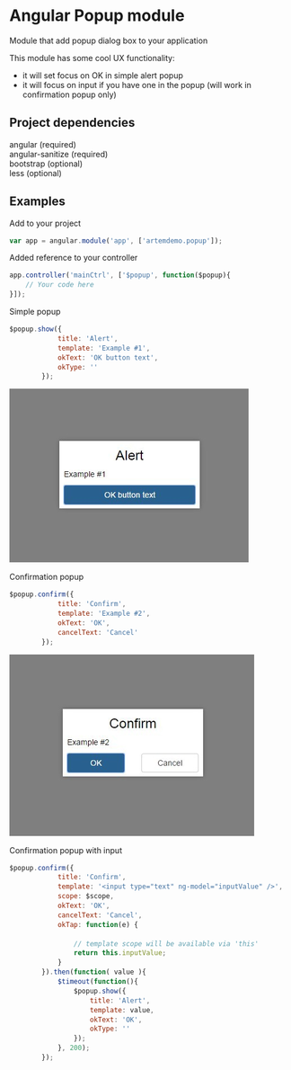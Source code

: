 # Angular Popup module #

Module that add popup dialog box to your application

This module has some cool UX functionality:<br>
- it will set focus on OK in simple alert popup<br>
- it will focus on input if you have one in the popup (will work in confirmation popup only)

## Project dependencies ##

angular (required)<br>
angular-sanitize (required)<br>
bootstrap (optional) <br>
less (optional)

## Examples ##

Add to your project

```javascript
var app = angular.module('app', ['artemdemo.popup']);
```

Added reference to your controller

```javascript
app.controller('mainCtrl', ['$popup', function($popup){
    // Your code here
}]);
```

Simple popup

```javascript
$popup.show({
            title: 'Alert',
            template: 'Example #1',
            okText: 'OK button text',
            okType: ''
        });
```

![alt tag](https://raw.githubusercontent.com/artemdemo/angular-popup/master/img/Angular-Popup-module-Simple-Demo.jpg)

Confirmation popup

```javascript
$popup.confirm({
            title: 'Confirm',
            template: 'Example #2',
            okText: 'OK',
            cancelText: 'Cancel'
        });
```

![alt tag](https://raw.githubusercontent.com/artemdemo/angular-popup/master/img/Angular-Popup-module-Confirm-Dialog.jpg)

Confirmation popup with input

```javascript
$popup.confirm({
            title: 'Confirm',
            template: '<input type="text" ng-model="inputValue" />',
            scope: $scope,
            okText: 'OK',
            cancelText: 'Cancel',
            okTap: function(e) {

                // template scope will be available via 'this'
                return this.inputValue;
            }
        }).then(function( value ){
            $timeout(function(){
                $popup.show({
                    title: 'Alert',
                    template: value,
                    okText: 'OK',
                    okType: ''
                });
            }, 200);
        });
```